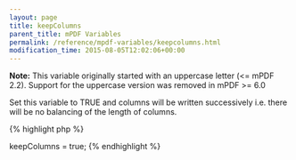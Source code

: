 ```yaml
---
layout: page
title: keepColumns
parent_title: mPDF Variables
permalink: /reference/mpdf-variables/keepcolumns.html
modification_time: 2015-08-05T12:02:06+00:00
---
```


<div class="alert alert-info" role="alert"><strong>Note:</strong> This variable originally started with an uppercase letter (&lt;= mPDF 2.2). Support for the uppercase version was removed in mPDF &gt;= 6.0</div>

Set this variable to <span class="smallblock">TRUE</span> and columns will be written successively i.e. there will be no balancing of the length of columns.

{% highlight php %}
<?php

$mpdf->keepColumns = true;
{% endhighlight %}

